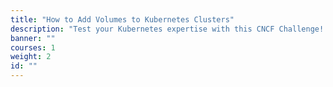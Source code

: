 ```yaml
---
title: "How to Add Volumes to Kubernetes Clusters"
description: "Test your Kubernetes expertise with this CNCF Challenge! Demonstrate your ability to configure and manage persistent storage in DigitalOcean Kubernetes (DOKS) by creating PersistentVolumeClaims (PVCs), setting up StatefulSets, and troubleshooting volume issues."
banner: ""
courses: 1
weight: 2
id: ""
---
```

